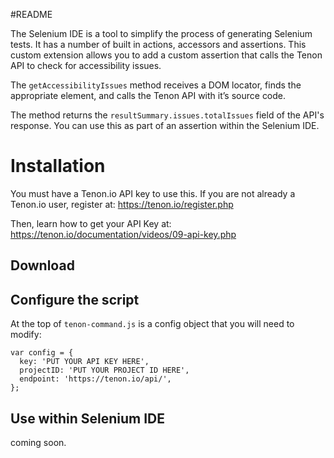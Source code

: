 #README


The Selenium IDE is a tool to simplify the process of generating Selenium tests. It has a number of built in actions, accessors and assertions. This custom extension allows you to add a custom assertion that calls the Tenon API to check for accessibility issues.

The `getAccessibilityIssues` method receives a DOM locator, finds the appropriate element, and calls the Tenon API with it’s source code. 

The method returns the `resultSummary.issues.totalIssues` field of the API's response. You can use this as part of an assertion within the Selenium IDE.

# Installation
You must have a Tenon.io API key to use this. If you are not already a Tenon.io user, register at: https://tenon.io/register.php

Then, learn how to get your API Key at:
https://tenon.io/documentation/videos/09-api-key.php

## Download

## Configure the script
At the top of `tenon-command.js` is a config object that you will need to modify:

```
var config = {
  key: 'PUT YOUR API KEY HERE',
  projectID: 'PUT YOUR PROJECT ID HERE',
  endpoint: 'https://tenon.io/api/',
};
```


## Use within Selenium IDE
coming soon.
